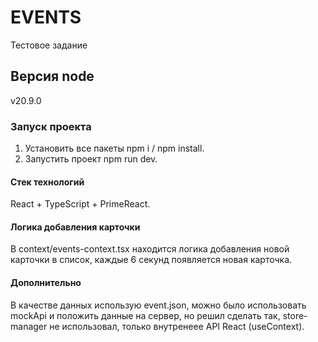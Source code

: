 # EVENTS
Тестовое задание

## Версия node 
v20.9.0

### Запуск проекта
1) Установить все пакеты npm i / npm install.
2) Запустить проект npm run dev.

#### Стек технологий
React + TypeScript + PrimeReact.

#### Логика добавления карточки
В context/events-context.tsx находится логика добавления новой карточки в список, каждые 6 секунд появляется новая карточка.

#### Дополнительно
В качестве данных использую event.json, можно было использовать mockApi и положить данные на сервер, но решил сделать так, store-manager не использовал, только внутренеее API React (useContext).

